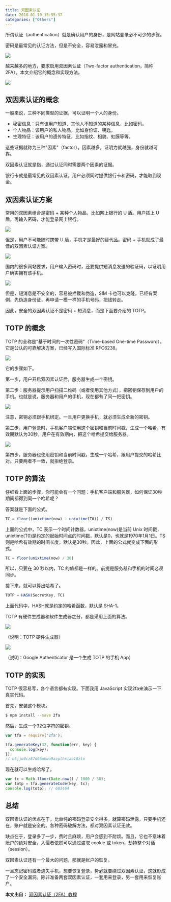 ```yaml
---
title: 双因素认证
date: 2018-01-10 15:55:37
categories: ["Others"]
---
```


所谓认证（authentication）就是确认用户的身份，是网站登录必不可少的步骤。

密码是最常见的认证方法，但是不安全，容易泄露和冒充。



![](/images/2fa-tutorial/1.jpg)

越来越多的地方，要求启用双因素认证（Two-factor authentication，简称 2FA）。本文介绍它的概念和实现方法。

![](/images/2fa-tutorial/2.png)

## 双因素认证的概念

一般来说，三种不同类型的证据，可以证明一个人的身份。

- 秘密信息：只有该用户知道、其他人不知道的某种信息，比如密码。
- 个人物品：该用户的私人物品，比如身份证、钥匙。
- 生理特征：该用户的遗传特征，比如指纹、相貌、虹膜等等。

这些证据就称为三种"因素"（factor）。因素越多，证明力就越强，身份就越可靠。

双因素认证就是指，通过认证同时需要两个因素的证据。

银行卡就是最常见的双因素认证。用户必须同时提供银行卡和密码，才能取到现金。

## 双因素认证方案

常用的双因素组合是密码 + 某种个人物品，比如网上银行的 U 盾。用户插上 U 盾，再输入密码，才能登录网上银行。

![](/images/2fa-tutorial/3.jpg)

但是，用户不可能随时携带 U 盾，手机才是最好的替代品。密码 + 手机就成了最佳的双因素认证方案。

![](/images/2fa-tutorial/4.jpg)

国内的很多网站要求，用户输入密码时，还要提供短消息发送的验证码，以证明用户确实拥有该手机。

![](/images/2fa-tutorial/5.png)

但是，短消息是不安全的，容易被拦截和伪造，SIM 卡也可以克隆。已经有案例，先伪造身份证，再申请一模一样的手机号码，把钱转走。

因此，安全的双因素认证不是密码 + 短消息，而是下面要介绍的 TOTP。

## TOTP 的概念

TOTP 的全称是"基于时间的一次性密码"（Time-based One-time Password）。它是公认的可靠解决方案，已经写入国际标准 RFC6238。

![](/images/2fa-tutorial/6.jpg)

它的步骤如下。

第一步，用户开启双因素认证后，服务器生成一个密钥。

第二步：服务器提示用户扫描二维码（或者使用其他方式），把密钥保存到用户的手机。也就是说，服务器和用户的手机，现在都有了同一把密钥。

![](/images/2fa-tutorial/7.png)

注意，密钥必须跟手机绑定。一旦用户更换手机，就必须生成全新的密钥。

第三步，用户登录时，手机客户端使用这个密钥和当前时间戳，生成一个哈希，有效期默认为30秒。用户在有效期内，把这个哈希提交给服务器。

![](/images/2fa-tutorial/8.jpg)

第四步，服务器也使用密钥和当前时间戳，生成一个哈希，跟用户提交的哈希比对。只要两者不一致，就拒绝登录。

## TOTP 的算法

仔细看上面的步骤，你可能会有一个问题：手机客户端和服务器，如何保证30秒期间都得到同一个哈希呢？

答案就是下面的公式。
``` javascript
TC = floor((unixtime(now) − unixtime(T0)) / TS)
```
上面的公式中，TC 表示一个时间计数器，unixtime(now)是当前 Unix 时间戳，unixtime(T0)是约定的起始时间点的时间戳，默认是0，也就是1970年1月1日。TS 则是哈希有效期的时间长度，默认是30秒。因此，上面的公式就变成下面的形式。

``` javascript
TC = floor(unixtime(now) / 30)
```
所以，只要在 30 秒以内，TC 的值都是一样的。前提是服务器和手机的时间必须同步。

接下来，就可以算出哈希了。
``` javascript
TOTP = HASH(SecretKey, TC)
```
上面代码中，HASH就是约定的哈希函数，默认是 SHA-1。

TOTP 有硬件生成器和软件生成器之分，都是采用上面的算法。

![](/images/2fa-tutorial/9.jpg)

（说明：TOTP 硬件生成器）

![](/images/2fa-tutorial/10.png)

（说明：Google Authenticator 是一个生成 TOTP 的手机 App）

## TOTP 的实现

TOTP 很容易写，各个语言都有实现。下面我用 JavaScript 实现2fa来演示一下真实代码。

首先，安装这个模块。

``` bash
$ npm install --save 2fa
```
然后，生成一个32位字符的密钥。
``` javascript
var tfa = require('2fa');

tfa.generateKey(32, function(err, key) {
  console.log(key);
});
// b5jjo0cz87d66mhwa9azplhxiao18zlx
```
现在就可以生成哈希了。
``` javascript
var tc = Math.floor(Date.now() / 1000 / 30);
var totp = tfa.generateCode(key, tc);
console.log(totp); // 683464
```
## 总结

双因素认证的优点在于，比单纯的密码登录安全得多。就算密码泄露，只要手机还在，账户就是安全的。各种密码破解方法，都对双因素认证无效。

缺点在于，登录多了一步，费时且麻烦，用户会感到不耐烦。而且，它也不意味着账户的绝对安全，入侵者依然可以通过盗取 cookie 或 token，劫持整个对话（session）。

双因素认证还有一个最大的问题，那就是帐户的恢复。


一旦忘记密码或者遗失手机，想要恢复登录，势必就要绕过双因素认证，这就形成了一个安全漏洞。除非准备两套双因素认证，一套用来登录，另一套用来恢复账户。

**本文出自：** [双因素认证（2FA）教程](http://www.ruanyifeng.com/blog/2017/11/2fa-tutorial.html)